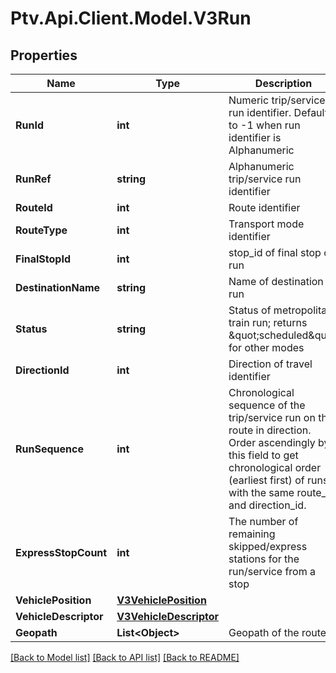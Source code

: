 # Ptv.Api.Client.Model.V3Run

## Properties

Name | Type | Description | Notes
------------ | ------------- | ------------- | -------------
**RunId** | **int** | Numeric trip/service run identifier. Defaults to -1 when run identifier is Alphanumeric | [optional] [readonly] 
**RunRef** | **string** | Alphanumeric trip/service run identifier | [optional] 
**RouteId** | **int** | Route identifier | [optional] 
**RouteType** | **int** | Transport mode identifier | [optional] 
**FinalStopId** | **int** | stop_id of final stop of run | [optional] 
**DestinationName** | **string** | Name of destination of run | [optional] 
**Status** | **string** | Status of metropolitan train run; returns \&quot;scheduled\&quot; for other modes | [optional] 
**DirectionId** | **int** | Direction of travel identifier | [optional] 
**RunSequence** | **int** | Chronological sequence of the trip/service run on the route in direction. Order ascendingly by this field to get chronological order (earliest first) of runs with the same route_id and direction_id. | [optional] 
**ExpressStopCount** | **int** | The number of remaining skipped/express stations for the run/service from a stop | [optional] 
**VehiclePosition** | [**V3VehiclePosition**](V3VehiclePosition.md) |  | [optional] 
**VehicleDescriptor** | [**V3VehicleDescriptor**](V3VehicleDescriptor.md) |  | [optional] 
**Geopath** | **List&lt;Object&gt;** | Geopath of the route | [optional] 

[[Back to Model list]](../README.md#documentation-for-models) [[Back to API list]](../README.md#documentation-for-api-endpoints) [[Back to README]](../README.md)

